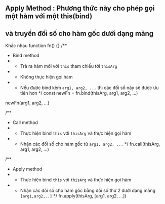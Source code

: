 ## Apply Method : Phương thức này cho phép gọi một hàm với một this(bind) 
## và truyền đối số cho hàm gốc dưới dạng mảng

Khác nhau
function fn() {}
/**
*  Bind method
* - Trả ra hàm mới với `this` tham chiếu tới `thisArg`
* - Không thực hiện gọi hàm
* - Nếu được bind kèm `arg1, arg2, ...` thì các đối số này sẽ được ưu tiên hơn
*/
const newFn = fn.bind(thisArg, arg1, arg2, ...)

newFn(arg1, arg2, ...)

/**
* Call method
* - Thực hiện bind `this` với `thisArg` và thực hiện gọi hàm
* - Nhận các đối số cho hàm gốc từ `arg1, arg2, ...`
*/
fn.call(thisArg, arg1, arg2, ...)

/**
* Apply method
* - Thực hiện bind `this` với `thisArg` và thực hiện gọi hàm
* - Nhận các đối số cho hàm gốc bằng đối số thứ 2 dưới dạng mảng `[arg1,arg2,..]`
*/
fn.apply(thisArg, [arg1, arg2, ...])



